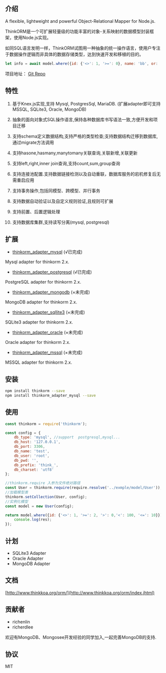 ## 介绍

A flexible, lightweight and powerful Object-Relational Mapper for Node.js.

ThinkORM是一个可扩展轻量级的功能丰富的对象-关系映射的数据模型封装框架，使用Node.js实现。

如同SQL语言发明一样，ThinkORM试图用一种抽象的统一操作语言，使用户专注于数据操作逻辑而非具体的数据存储类型，达到快速开发和移植的目的。

```js
let info = await model.where({id: {'<>': 1, '>=': 0}, name: 'bb', or: [{name: 'aa'}, {name: 'cc'}]}).find();
```

项目地址： [Git Repo](https://github.com/thinkkoa/thinkorm)

## 特性


1. 基于Knex.js实现,支持 Mysql, PostgresSql, MariaDB. (扩展adapter即可支持MSSQL, SQLite3, Oracle, MongoDB)

2. 抽象的面向对象式SQL操作语言,保持各种数据库书写语法一致,方便开发和项目迁移

3. 支持schema定义数据结构,支持严格的类型检查;支持数据结构迁移到数据库,通过migrate方法调用

4. 支持hasone,hasmany,manytomany关联查询,关联新增,关联更新

5. 支持left,right,inner join查询,支持count,sum,group查询

6. 支持连接池配置.支持数据链接检测以及自动重联，数据库服务的宕机修复后无需重启应用

7. 支持事务操作,包括同模型、跨模型、并行事务

8. 支持数据自动验证以及自定义规则验证,且规则可扩展

9. 支持前置、后置逻辑处理

10. 支持数据库集群,支持读写分离(mysql, postgresql)


## 扩展

* [thinkorm_adapter_mysql](https://github.com/thinkkoa/thinkorm_adapter_mysql) (√已完成)

Mysql adapter for thinkorm 2.x. 

* [thinkorm_adapter_postgresql](https://github.com/thinkkoa/thinkorm_adapter_postgresql) (√已完成)

PostgreSQL adapter for thinkorm 2.x.

* [thinkorm_adapter_mongodb](https://github.com/thinkkoa/thinkorm_adapter_mongodb) (×未完成)

MongoDB adapter for thinkorm 2.x.

* [thinkorm_adapter_sqllite3](https://github.com/thinkkoa/thinkorm_adapter_sqllite3) (×未完成)

SQLite3 adapter for thinkorm 2.x.

* [thinkorm_adapter_oracle](https://github.com/thinkkoa/thinkorm_adapter_oracle) (×未完成)

Oracle adapter for thinkorm 2.x.

* [thinkorm_adapter_mssql](https://github.com/thinkkoa/thinkorm_adapter_mssql) (×未完成)

MSSQL adapter for thinkorm 2.x.



## 安装

```bash
npm install thinkorm --save
npm install thinkorm_adapter_mysql --save
```

## 使用

```js
const thinkorm = require('thinkorm');

const config = {
    db_type: 'mysql', //support  postgresql,mysql...
    db_host: '127.0.0.1',
    db_port: 3306,
    db_name: 'test',
    db_user: 'root',
    db_pwd: '',
    db_prefix: 'think_',
    db_charset: 'utf8'
};

//thinkorm.require 入参为文件绝对路径
const User = thinkorm.require(require.resolve('../exmple/model/User'));
//加载模型类
thinkorm.setCollection(User, config);
//实例化模型
const model = new User(config);

return model.where({id: {'<>': 1, '>=': 2, '>': 0,'<': 100, '<=': 10}}).alias('test').select().then(res => {
    console.log(res);
});
```


## 计划

* SQLite3 Adapter
* Oracle Adapter
* MongoDB Adapter

## 文档

[http://www.thinkkoa.org/orm/](http://www.thinkkoa.org/orm/index.jhtml)

## 贡献者

* richenlin
* richerdlee

欢迎有MongoDB、Mongosee开发经验的同学加入,一起完善MongoDB的支持.

## 协议


MIT
